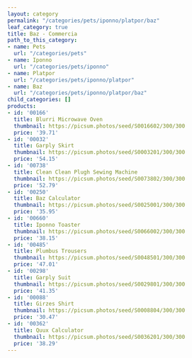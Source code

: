 ```yaml
---
layout: category
permalink: "/categories/pets/iponno/platpor/baz"
leaf_category: true
title: Baz - Commercia
path_to_this_category:
- name: Pets
  url: "/categories/pets"
- name: Iponno
  url: "/categories/pets/iponno"
- name: Platpor
  url: "/categories/pets/iponno/platpor"
- name: Baz
  url: "/categories/pets/iponno/platpor/baz"
child_categories: []
products:
- id: '00166'
  title: Blurri Microwave Oven
  thumbnail: https://picsum.photos/seed/S0016602/300/300
  price: '39.71'
- id: '00032'
  title: Garply Skirt
  thumbnail: https://picsum.photos/seed/S0003201/300/300
  price: '54.15'
- id: '00738'
  title: Clean Clean Plugh Sewing Machine
  thumbnail: https://picsum.photos/seed/S0073802/300/300
  price: '52.79'
- id: '00250'
  title: Baz Calculator
  thumbnail: https://picsum.photos/seed/S0025001/300/300
  price: '35.95'
- id: '00660'
  title: Iponno Toaster
  thumbnail: https://picsum.photos/seed/S0066002/300/300
  price: '38.15'
- id: '00485'
  title: Plumbus Trousers
  thumbnail: https://picsum.photos/seed/S0048501/300/300
  price: '47.01'
- id: '00298'
  title: Garply Suit
  thumbnail: https://picsum.photos/seed/S0029801/300/300
  price: '41.35'
- id: '00088'
  title: Girzes Shirt
  thumbnail: https://picsum.photos/seed/S0008804/300/300
  price: '30.47'
- id: '00362'
  title: Quux Calculator
  thumbnail: https://picsum.photos/seed/S0036201/300/300
  price: '38.29'
---
```


